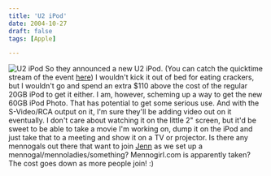 ```yaml
---
title: 'U2 iPod'
date: 2004-10-27
draft: false
tags: [Apple]

---
```


![U2 iPod](http://ccs.usask.ca/blog/archives/images/apple/u2ipod.jpg) So they announced a new U2 iPod. (You can catch the quicktime stream of the event [here](http://stream.apple.akadns.net/)) I wouldn't kick it out of bed for eating crackers, but I wouldn't go and spend an extra $110 above the cost of the regular 20GB iPod to get it either. I am, however, scheming up a way to get the new 60GB iPod Photo. That has potential to get some serious use. And with the S-Video/RCA output on it, I'm sure they'll be adding video out on it eventually. I don't care about watching it on the little 2" screen, but it'd be sweet to be able to take a movie I'm working on, dump it on the iPod and just take that to a meeting and show it on a TV or projector. Is there any mennogals out there that want to join [Jenn](http://www.mennoboy.com/jenjie/) as we set up a mennogal/mennoladies/something? Mennogirl.com is apparently taken? The cost goes down as more people join! :)